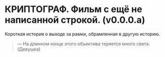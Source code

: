 # КРИПТОГРАФ. Фильм с ещё не написанной строкой. (v0.0.0.a)

Короткая история о выходе за рамки, обрамленная в другую историю.

> — На длинном конце этого объектива теряется много света. (Девушка)
